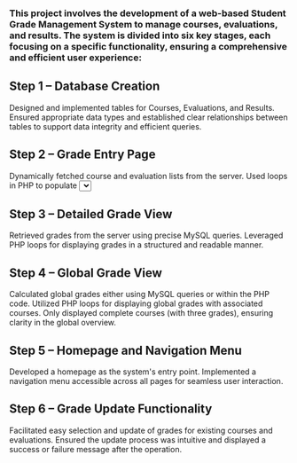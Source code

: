 ### This project involves the development of a web-based Student Grade Management System to manage courses, evaluations, and results. The system is divided into six key stages, each focusing on a specific functionality, ensuring a comprehensive and efficient user experience:

## Step 1 – Database Creation
Designed and implemented tables for Courses, Evaluations, and Results.
Ensured appropriate data types and established clear relationships between tables to support data integrity and efficient queries.

## Step 2 – Grade Entry Page
Dynamically fetched course and evaluation lists from the server.
Used loops in PHP to populate <select> elements for efficient form management.

## Step 3 – Detailed Grade View

Retrieved grades from the server using precise MySQL queries. Leveraged PHP loops for displaying grades in a structured and readable manner.

## Step 4 – Global Grade View

Calculated global grades either using MySQL queries or within the PHP code. Utilized PHP loops for displaying global grades with associated courses.
Only displayed complete courses (with three grades), ensuring clarity in the global overview.


## Step 5 – Homepage and Navigation Menu

Developed a homepage as the system's entry point. Implemented a navigation menu accessible across all pages for seamless user interaction.

## Step 6 – Grade Update Functionality

Facilitated easy selection and update of grades for existing courses and evaluations.
Ensured the update process was intuitive and displayed a success or failure message after the operation.

